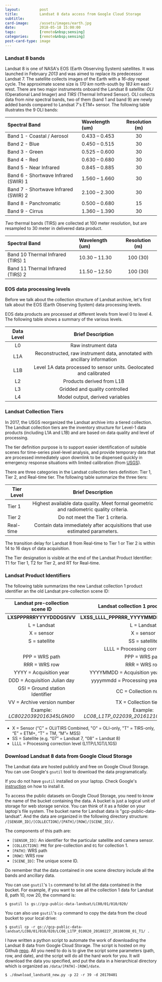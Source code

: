 ```yaml
---
layout:         post
title:          Landsat 8 data access from Google Cloud Storage
subtitle:
card-image:     /assets/images/earth.jpg
date:           2018-05-18 15:00:00
tags:           [remote&nbsp;sensing]
categories:     [remote&nbsp;sensing]
post-card-type: image
---
```


### Landsat 8 bands

Landsat 8 is one of NASA's EOS (Earth Observing System) satellites. It was launched in February *2013* and was aimed to replace its predecessor Landsat 7. The satellite collects images of the Earth with a *16-day* repeat cycle. The approximate scene size is *170 km* north-south by *183 km* east-west. There are two major instruments onboard the Landsat 8 satellite: *OLI* (Operational Land Imager) and *TIRS* (Thermal Infrared Sensor). OLI collects data from *nine* spectral bands, two of them (band 1 and band 9) are newly added bands compared to Landsat 7's ETM+ sensor. The following table illustrates the 9 OLI bands:

Spectral Band | Wavelength (um) | Resolution (m)
   :---  | :--- | :---:
Band 1 - Coastal / Aerosol | 0.433 – 0.453 | 30
Band 2 - Blue | 0.450 – 0.515 | 30
Band 3 - Green | 0.525 – 0.600 | 30
Band 4 - Red | 0.630 – 0.680 | 30
Band 5 - Near Infrared | 0.845 – 0.885 | 30
Band 6 - Shortwave Infrared (SWIR) 1 | 1.560 – 1.660 | 30
Band 7 - Shortwave Infrared (SWIR) 2 | 2.100 – 2.300 | 30
Band 8 - Panchromatic | 0.500 – 0.680 | 15
Band 9 - Cirrus | 1.360 – 1.390 | 30

*Two* thermal bands (TIRS) are collected at 100 meter resolution, but are resampled to 30 meter in delivered data product.

Spectral Band | Wavelength (um) | Resolution (m)
   :---  | :--- | :---:
Band 10 Thermal Infrared (TIRS) 1 | 10.30 – 11.30 | 100 (30)
Band 11 Thermal Infrared (TIRS) 2 | 11.50 – 12.50 | 100 (30)

### EOS data processing levels

Before we talk about the collection structure of Landsat archive, let's first talk about the EOS (Earth Observing System) data processing levels.

EOS data products are processed at different levels from level 0 to level 4. The following table shows a summary of the various levels.

Data Level | Brief Description
    :---: | :---:
L0  | Raw instrument data
L1A | Reconstructed, raw instrument data, annotated with ancillary information
L1B | Level 1A data processed to sensor units. Geolocated and calibrated
L2  | Products derived from L1B
L3  | Gridded and quality controlled
L4  | Model output, derived variables

### Landsat Collection Tiers

In 2017, the USGS reorganized the Landsat archive into a tiered collection. The Landsat collection tiers are the inventory structure for Level-1 data products (including L1A and L1B) and are based on data quality and level of processing.

The tier definition purpose is to support easier identification of suitable scenes for time-series pixel-level analysis, and provide temporary data that are processed immediately upon downlink to be dispensed quickly in emergency response situations with limited calibration (from [<u>USGS</u>](https://landsat.usgs.gov/landsat-collections)).

There are three categories in the Landsat collection tiers definition: Tier 1, Tier 2, and Real-time tier. The following table summarize the three tiers:

Tier Level | Brief Description
    --- | :---:
Tier 1    | Highest available data quality. Meet formal geometric and radiometric quality criteria.
Tier 2    | Do not meet the Tier 1 criteria.
Real-time | Contain data immediately after acquisitions that use estimated parameters.

The transition delay for Landsat 8 from Real-time to Tier 1 or Tier 2 is within 14 to 16 days of data acquisition.

The Tier designation is visible at the end of the Landsat Product Identifier: T1 for Tier 1, T2 for Tier 2, and RT for Real-time.

### Landsat Product Identifiers

The following table summarizes the new Landsat collection 1 product identifier an the old Landsat pre-collection scene ID:

Landsat pre-collection scene ID | Landsat collection 1 product identifier
    :---: | :---:
**LXSPPPRRRYYYYDDDGSIVV** | **LXSS_LLLL_PPPRRR_YYYYMMDD_yyyymmdd_CC_TX**
L = Landsat | L = Landsat
X = sensor  | X = sensor
S = satellite | SS = satellite
              | LLLL = Processing correction level
PPP = WRS path | PPP = WRS path
RRR = WRS row | RRR = WRS row
YYYY = Acquisition year | YYYYMMDD = Acquisition year, month and day
DDD = Acquisition Julian day | yyyymmdd = Processing year, month and day
GSI = Ground station Identifier | CC = Collection number
VV = Archive version number | TX = Collection tier level
Example: _LC80220392016345LGN00_ | Example: _LC08_L1TP_022039_20161210_20170219_01_T1_

* X = Sensor (“C” = OLI/TIRS Combined, "O" = OLI-only, "T" = TIRS-only, “E” = ETM+, “T” = TM, “M”= MSS)
* SS = Satellite (e.g. “07” = Landsat 7, “08” = Landsat 8)
* LLLL = Processing correction level (L1TP/L1GT/L1GS)

### Download Landsat 8 data from Google Cloud Storage

The Landsat data are hosted publicly and free on Google Cloud Storage. You can use Google's `gsutil` tool to download the data programatically.

If you do not have `gsutil` installed on your laptop. Check Google's [<u>instruction</u>](https://cloud.google.com/storage/docs/gsutil_install#install) on how to install it.

To access the public datasets on Google Cloud Storage, you need to know the name of the bucket containing the data. A bucket is just a logical unit of storage for web storage service. You can think of it as a folder on your laptop's file system. The bucket name for Landsat data is "gcp-public-data-landsat". And the data are organized in the following directory structure:
`/[SENSOR_ID]/[COLLECTION]/[PATH]/[ROW]/[SCENE_ID]/`.

The components of this path are:
* `[SENSOR_ID]`: An identifier for the particular satellite and camera sensor.
* `[COLLECTION]`: `PRE` for pre-collection and `01` for collection 1.
* `[PATH]`: WRS path
* `[ROW]`: WRS row
* `[SCENE_ID]`: The unique scene ID.

Do remember that the data contained in one scene directory include all the bands and ancillary data.

You can use `gsutil`'s `ls` command to list all the data contained in the bucket. For example, if you want to see all the collection 1 data for Landsat 8, path 10, row 20, the command is:
```shell
$ gsutil ls gs://gcp-public-data-landsat/LC08/01/010/020/
```

You can also use `gsutil`'s `cp` command to copy the data from the cloud bucket to your local drive:
```shell
$ gsutil cp -r gs://gcp-public-data-landsat/LC08/01/010/020/LC08_L1TP_010020_20180227_20180308_01_T1/ .
```

I have written a python script to automate the work of downloading the Landsat 8 data from Google Cloud Storage. The script is hosted on my Github [<u>repo</u>](https://github.com/shuzhanfan/Landsat8-download). All you need to do is to give the script some parameters (path, row, and date), and the script will do all the hard work for you. It will download the data you specified, and put the data in a hierarchical directory which is organized as `/data/[PATH]-[ROW]/date`.
```shell
$ ./download_landsat8_new.py -p 22 -r 39 -d 20170401
```
